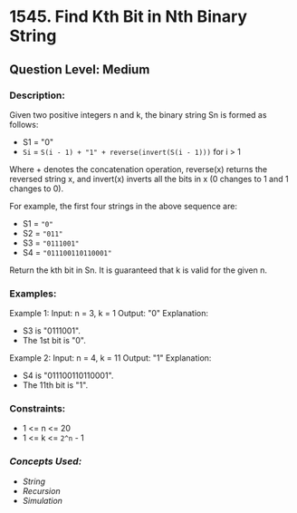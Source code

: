 # 1545. Find Kth Bit in Nth Binary String
## Question Level: Medium
### Description:
Given two positive integers n and k, the binary string Sn is formed as follows:

- S1 = "0"
- ``Si`` = ``S(i - 1) + "1" + reverse(invert(S(i - 1)))`` for i > 1

Where + denotes the concatenation operation, reverse(x) returns the reversed string x, and invert(x) inverts all the bits in x (0 changes to 1 and 1 changes to 0).

For example, the first four strings in the above sequence are:
- S1 = ``"0"``
- S2 = ``"011"``
- S3 = ``"0111001"``
- S4 = ``"011100110110001"``

Return the kth bit in Sn. It is guaranteed that k is valid for the given n.

### Examples:
Example 1: 
Input: n = 3, k = 1
Output: "0"
Explanation: 
- S3 is "0111001".
- The 1st bit is "0".

Example 2:
Input: n = 4, k = 11
Output: "1"
Explanation: 
- S4 is "011100110110001".
- The 11th bit is "1".


### Constraints:

- 1 <= n <= 20
- 1 <= k <= ``2^n`` - 1


### <i> Concepts Used:
- String
- Recursion
- Simulation </i>
